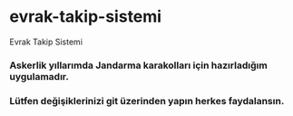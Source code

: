 # evrak-takip-sistemi
Evrak Takip Sistemi

### Askerlik yıllarımda Jandarma karakolları için hazırladığım uygulamadır.
### Lütfen değişiklerinizi git üzerinden yapın herkes faydalansın.
